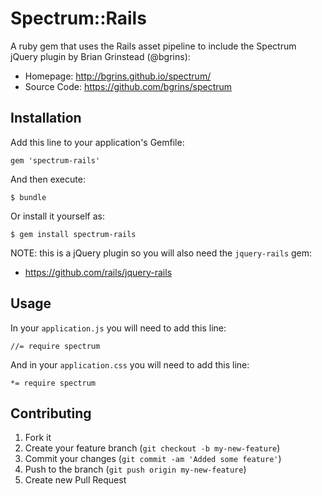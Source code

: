 # Spectrum::Rails

A ruby gem that uses the Rails asset pipeline to include the Spectrum jQuery plugin by Brian Grinstead (@bgrins):

* Homepage: http://bgrins.github.io/spectrum/
* Source Code: https://github.com/bgrins/spectrum

## Installation

Add this line to your application's Gemfile:

    gem 'spectrum-rails'

And then execute:

    $ bundle

Or install it yourself as:

    $ gem install spectrum-rails

NOTE: this is a jQuery plugin so you will also need the `jquery-rails` gem:

* https://github.com/rails/jquery-rails

## Usage

In your `application.js` you will need to add this line:

    //= require spectrum
   
And in your `application.css` you will need to add this line:

    *= require spectrum

## Contributing

1. Fork it
2. Create your feature branch (`git checkout -b my-new-feature`)
3. Commit your changes (`git commit -am 'Added some feature'`)
4. Push to the branch (`git push origin my-new-feature`)
5. Create new Pull Request
